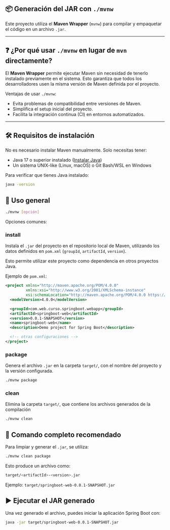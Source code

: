 ## 📦 Generación del JAR con `./mvnw`

Este proyecto utiliza el **Maven Wrapper** (`mvnw`) para compilar y empaquetar el código en un archivo `.jar`.

---

## ❓ ¿Por qué usar `./mvnw` en lugar de `mvn` directamente?

El **Maven Wrapper** permite ejecutar Maven sin necesidad de tenerlo instalado previamente en el sistema. Esto garantiza que todos los desarrolladores usen la misma versión de Maven definida por el proyecto.

Ventajas de usar `./mvnw`:
- Evita problemas de compatibilidad entre versiones de Maven.
- Simplifica el setup inicial del proyecto.
- Facilita la integración continua (CI) en entornos automatizados.

---

## 🛠️ Requisitos de instalación

No es necesario instalar Maven manualmente. Solo necesitas tener:

- Java 17 o superior instalado ([Instalar Java](https://adoptium.net/temurin/releases/))
- Un sistema UNIX-like (Linux, macOS) o Git Bash/WSL en Windows

Para verificar que tienes Java instalado:

```bash
java -version
```

## 📘 Uso general

```bash
./mvnw [opción]
```

Opciones comunes:

### install

Instala el `.jar` del proyecto en el repositorio local de Maven, utilizando los datos definidos en `pom.xml` (`groupId`, `artifactId`, `version`).

Esto permite utilizar este proyecto como dependencia en otros proyectos Java.

Ejemplo de `pom.xml`:

```xml
<project xmlns="http://maven.apache.org/POM/4.0.0"
         xmlns:xsi="http://www.w3.org/2001/XMLSchema-instance"
         xsi:schemaLocation="http://maven.apache.org/POM/4.0.0 https://maven.apache.org/xsd/maven-4.0.0.xsd">
  <modelVersion>4.0.0</modelVersion>

  <groupId>com.web.curso.springboot.webapp</groupId>
  <artifactId>springboot-web</artifactId>
  <version>0.0.1-SNAPSHOT</version>
  <name>springboot-web</name>
  <description>Demo project for Spring Boot</description>

  <!-- otras configuraciones -->
</project>
```

### package
Genera el archivo `.jar` en la carpeta `target/`, con el nombre del proyecto y la versión configurada.

```bash
./mvnw package
```

### clean
Elimina la carpeta `target/`, que contiene los archivos generados de la compilación

```bash
./mvnw clean
```

## 🔧 Comando completo recomendado

Para limpiar y generar el `.jar`, se utiliza:

```bash
./mvnw clean package
```
Esto produce un archivo como:

```bash
target/<artifactId>-<version>.jar
```
Ejemplo: `target/springboot-web-0.0.1-SNAPSHOT.jar`

## ▶️ Ejecutar el JAR generado

Una vez generado el archivo, puedes iniciar la aplicación Spring Boot con:

```bash
java -jar target/springboot-web-0.0.1-SNAPSHOT.jar
```
